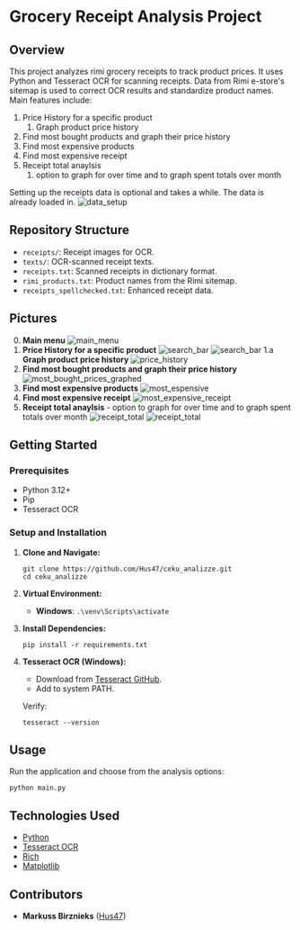 # Grocery Receipt Analysis Project

## Overview
This project analyzes rimi grocery receipts to track product prices. It uses Python and Tesseract OCR for scanning receipts. Data from Rimi e-store's sitemap is used to correct OCR results and standardize product names. Main features include:
1. Price History for a specific product
    1. Graph product price history
3. Find most bought products and graph their price history
4. Find most expensive products
5. Find most expensive receipt
6. Receipt total anaylsis
    1. option to graph for over time and to graph spent totals over month

Setting up the receipts data is optional and takes a while. The data is already loaded in.
![data_setup](docs/data_setup.png)

## Repository Structure
- `receipts/`: Receipt images for OCR.
- `texts/`: OCR-scanned receipt texts.
- `receipts.txt`: Scanned receipts in dictionary format.
- `rimi_products.txt`: Product names from the Rimi sitemap.
- `receipts_spellchecked.txt`: Enhanced receipt data.

## Pictures
0. **Main menu**
![main_menu](docs/main_menu.png)
1. **Price History for a specific product**
![search_bar](docs/search_bar_1.png)
![search_bar](docs/search_bar_2.png)
1.a **Graph product price history**
![price_history](docs/product_price_tracking.png)
2. **Find most bought products and graph their price history**
![most_bought_prices_graphed](docs/top_product_price_graph.png)
3. **Find most expensive products**
![most_espensive](docs/most_expensive_products_found.png)
4. **Find most expensive receipt**
![most_expensive_receipt](docs/most_expensive_receipt.png)
5. **Receipt total anaylsis** - option to graph for over time and to graph spent totals over month
![receipt_total](docs/receipt_analysis_1.png)
![receipt_total](docs/receipt_analysis_2.png)

## Getting Started

### Prerequisites
- Python 3.12+
- Pip
- Tesseract OCR

### Setup and Installation
1. **Clone and Navigate:**
   ```shell
   git clone https://github.com/Hus47/ceku_analizze.git
   cd ceku_analizze
   ```

2. **Virtual Environment:**
   - **Windows**: `.\venv\Scripts\activate`

3. **Install Dependencies:**
   ```shell
   pip install -r requirements.txt
   ```

4. **Tesseract OCR (Windows):**
   - Download from [Tesseract GitHub](https://github.com/UB-Mannheim/tesseract/wiki).
   - Add to system PATH.

   Verify:
   ```shell
   tesseract --version
   ```

## Usage
Run the application and choose from the analysis options:
```shell
python main.py
```

## Technologies Used
- [Python](https://www.python.org/)
- [Tesseract OCR](https://github.com/tesseract-ocr/tesseract)
- [Rich](https://github.com/willmcgugan/rich)
- [Matplotlib](https://matplotlib.org/)

## Contributors
- **Markuss Birznieks** ([Hus47](https://github.com/Hus47))
